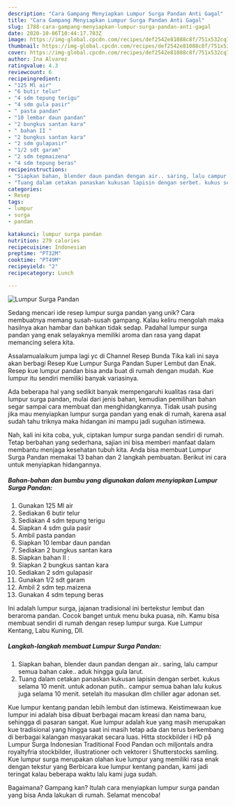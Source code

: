 ```yaml
---
description: "Cara Gampang Menyiapkan Lumpur Surga Pandan Anti Gagal"
title: "Cara Gampang Menyiapkan Lumpur Surga Pandan Anti Gagal"
slug: 1788-cara-gampang-menyiapkan-lumpur-surga-pandan-anti-gagal
date: 2020-10-06T10:44:17.703Z
image: https://img-global.cpcdn.com/recipes/def2542e81088c8f/751x532cq70/lumpur-surga-pandan-foto-resep-utama.jpg
thumbnail: https://img-global.cpcdn.com/recipes/def2542e81088c8f/751x532cq70/lumpur-surga-pandan-foto-resep-utama.jpg
cover: https://img-global.cpcdn.com/recipes/def2542e81088c8f/751x532cq70/lumpur-surga-pandan-foto-resep-utama.jpg
author: Ina Alvarez
ratingvalue: 4.3
reviewcount: 6
recipeingredient:
- "125 Ml air"
- "6 butir telur"
- "4 sdm tepung terigu"
- "4 sdm gula pasir"
- " pasta pandan"
- "10 lembar daun pandan"
- "2 bungkus santan kara"
- " bahan II "
- "2 bungkus santan kara"
- "2 sdm gulapasir"
- "1/2 sdt garam"
- "2 sdm tepmaizena"
- "4 sdm tepung beras"
recipeinstructions:
- "Siapkan bahan, blender daun pandan dengan air.. saring, lalu campur semua bahan cake.. aduk hingga gula larut."
- "Tuang dalam cetakan panaskan kukusan lapisin dengan serbet. kukus selama 10 menit. untuk adonan putih.. campur semua bahan lalu kukus juga selama 10 menit. setelah itu masukan dlm chiller agar adonan set."
categories:
- Resep
tags:
- lumpur
- surga
- pandan

katakunci: lumpur surga pandan 
nutrition: 279 calories
recipecuisine: Indonesian
preptime: "PT32M"
cooktime: "PT49M"
recipeyield: "2"
recipecategory: Lunch

---
```



![Lumpur Surga Pandan](https://img-global.cpcdn.com/recipes/def2542e81088c8f/751x532cq70/lumpur-surga-pandan-foto-resep-utama.jpg)

Sedang mencari ide resep lumpur surga pandan yang unik? Cara membuatnya memang susah-susah gampang. Kalau keliru mengolah maka hasilnya akan hambar dan bahkan tidak sedap. Padahal lumpur surga pandan yang enak selayaknya memiliki aroma dan rasa yang dapat memancing selera kita.

Assalamualaikum jumpa lagi yc di Channel Resep Bunda Tika kali ini saya akan berbagi Resep Kue Lumpur Surga Pandan Super Lembut dan Enak. Resep kue lumpur pandan bisa anda buat di rumah dengan mudah. Kue lumpur itu sendiri memiliki banyak variasinya.

Ada beberapa hal yang sedikit banyak mempengaruhi kualitas rasa dari lumpur surga pandan, mulai dari jenis bahan, kemudian pemilihan bahan segar sampai cara membuat dan menghidangkannya. Tidak usah pusing jika mau menyiapkan lumpur surga pandan yang enak di rumah, karena asal sudah tahu triknya maka hidangan ini mampu jadi suguhan istimewa.


Nah, kali ini kita coba, yuk, ciptakan lumpur surga pandan sendiri di rumah. Tetap berbahan yang sederhana, sajian ini bisa memberi manfaat dalam membantu menjaga kesehatan tubuh kita. Anda bisa membuat Lumpur Surga Pandan memakai 13 bahan dan 2 langkah pembuatan. Berikut ini cara untuk menyiapkan hidangannya.

<!--inarticleads1-->

##### Bahan-bahan dan bumbu yang digunakan dalam menyiapkan Lumpur Surga Pandan:

1. Gunakan 125 Ml air
1. Sediakan 6 butir telur
1. Sediakan 4 sdm tepung terigu
1. Siapkan 4 sdm gula pasir
1. Ambil  pasta pandan
1. Siapkan 10 lembar daun pandan
1. Sediakan 2 bungkus santan kara
1. Siapkan  bahan II :
1. Siapkan 2 bungkus santan kara
1. Sediakan 2 sdm gulapasir
1. Gunakan 1/2 sdt garam
1. Ambil 2 sdm tep.maizena
1. Gunakan 4 sdm tepung beras


Ini adalah lumpur surga, jajanan tradisional ini bertekstur lembut dan beraroma pandan. Cocok banget untuk menu buka puasa, nih. Kamu bisa membuat sendiri di rumah dengan resep lumpur surga. Kue Lumpur Kentang, Labu Kuning, Dll. 

<!--inarticleads2-->

##### Langkah-langkah membuat Lumpur Surga Pandan:

1. Siapkan bahan, blender daun pandan dengan air.. saring, lalu campur semua bahan cake.. aduk hingga gula larut.
1. Tuang dalam cetakan panaskan kukusan lapisin dengan serbet. kukus selama 10 menit. untuk adonan putih.. campur semua bahan lalu kukus juga selama 10 menit. setelah itu masukan dlm chiller agar adonan set.


Kue lumpur kentang pandan lebih lembut dan istimewa. Keistimewaan kue lumpur ini adalah bisa dibuat berbagai macam kreasi dan nama baru, sehingga di pasaran sangat. Kue lumpur adalah kue yang masih merupakan kue tradisional yang hingga saat ini masih tetap ada dan terus berkembang di berbagai kalangan masyarakat secara luas. Hitta stockbilder i HD på Lumpur Surga Indonesian Traditional Food Pandan och miljontals andra royaltyfria stockbilder, illustrationer och vektorer i Shutterstocks samling. Kue lumpur surga merupakan olahan kue lumpur yang memiliki rasa enak dengan tekstur yang Berbicara kue lumpur kentang pandan, kami jadi teringat kalau beberapa waktu lalu kami juga sudah. 

Bagaimana? Gampang kan? Itulah cara menyiapkan lumpur surga pandan yang bisa Anda lakukan di rumah. Selamat mencoba!
